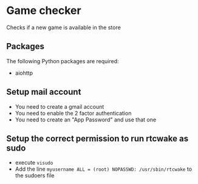 # Game checker

Checks if a new game is available in the store

## Packages

The following Python packages are required:

* aiohttp

## Setup mail account

* You need to create a gmail account
* You need to enable the 2 factor authentication
* You need to create an "App Password" and use that one

## Setup the correct permission to run rtcwake as sudo

* execute `visudo`
* Add the line `myusername ALL = (root) NOPASSWD: /usr/sbin/rtcwake` to the
  sudoers file
